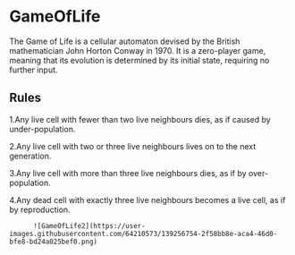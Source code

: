 # GameOfLife
The Game of Life is a cellular automaton devised by the British mathematician John Horton Conway in 1970.
It is a zero-player game, meaning that its evolution is determined by its initial state, requiring no further input.

Rules
------------
1.Any live cell with fewer than two live neighbours dies, as if caused by under-population.

2.Any live cell with two or three live neighbours lives on to the next generation.

3.Any live cell with more than three live neighbours dies, as if by over-population.

4.Any dead cell with exactly three live neighbours becomes a live cell, as if by reproduction.


          ![GameOfLife2](https://user-images.githubusercontent.com/64210573/139256754-2f58bb8e-aca4-46d0-bfe8-bd24a025bef0.png)
